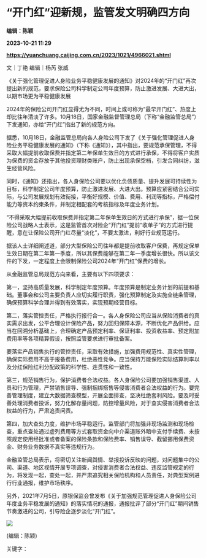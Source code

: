 # “开门红”迎新规，监管发文明确四方向
**编辑：陈颖**

**2023-10-21 11:29**

**https://yuanchuang.caijing.com.cn/2023/1021/4966021.shtml**

文｜丁艳 编辑｜杨芮 张威

《关于强化管理促进人身险业务平稳健康发展的通知》对2024年的“开门红”再次提出新的规范，要求保险公司科学制定公司年度预算，防止激进发展、大进大出，以期市场更为平稳健康发展

2024年的保险公司开门红显得尤为不同，时间上或可称为“最早开门红”、热度上却比往年清淡了许多。10月18日，国家金融监督管理总局（下称“金融监管总局”）下发通知，亦给“开门红”指出了新的规范方向。

据悉，10月18日，金融监管总局向各人身险公司下发了《关于强化管理促进人身险业务平稳健康发展的通知》（下称《通知》），其中指出，要规范承保管理，不得采取大幅提前收取保费并指定第二年保单生效日的方式进行承保，不得将客户实质为保费的资金存放于其他投资理财类账户，防止出现承保空档，引发合同纠纷，滋生经营风险。

同时，《通知》还指出，各人身保险公司要以优化负债质量、提升发展可持续性为目标，科学制定公司年度预算，防止激进发展、大进大出。预算应紧密结合公司实际，与公司发展规划有效衔接，平衡好规模、价值、费用、利润等指标，严格偿付能力等资本约束条件，并制定相配套的考核指标及年度业务计划。

“不得采取大幅提前收取保费并指定第二年保单生效日的方式进行承保”，据一位保险公司战略人士表示，这是监管首次对险企“开门红”提前“收单子”的方式进行提醒，意在让保险公司开门红尽量“淡化”，不要太激进，利好行业规范运行。

据该人士详细阐述道，部分大型保险公司往年都是提前收取客户保费，再规定保单生效日期在第二年第一季度，所以其保费能够在第二年一季度增长很快。所以该文件的下发，一定程度上会限制保险公司2024年“开门红”保费的增长。

从金融监管总局规范方向来看，主要有以下四项要求：

第一，坚持高质量发展，科学制定年度预算。年度预算是制定业务计划的前提和基础。董事会和公司主要负责人应切实履行职责，强化预算制定及实施全链条管理，确保预算科学合理并得到有效落实，实现预期经营目标。

第二，落实管控责任，严格执行报行合一。各人身保险公司应当从保险消费者的真实需求出发，公平合理设计保险产品，努力回归保障本源，不断优化产品供给。应当在回溯分析基础上，合理确定产品预定利率、保证利率、投资收益率、预定附加费用率等各项精算假设，按照监管要求进行审批备案。

要落实产品销售执行的管控责任，采取有效措施，加强费用规范性、真实性管理，确保实际费用不高于报备费用，杜绝恶性竞争。应当保持万能保险实际结算利率以及分红保险红利分配政策的科学性、连贯性和一致性。

第三，规范销售行为，保护消费者合法权益。各人身保险公司要加强销售渠道、人员和行为管理，严禁销售误导、强制捆绑搭售等侵害消费者合法权益的行为。要完善管理制度，建立大数据筛查模型，开展全面排查，坚决杜绝套利风险。要及时妥善处理消费者投诉，努力化解存量问题，防控增量风险，对于查实侵害消费者合法权益的行为，严肃追责问责。

第四，加大查处力度，维护市场平稳运行。监管部门将加强非现场监测和现场检查，重点查处通过虚列费用等方式套取资金向中介渠道账外暗中支付手续费、未按照规定使用经批准或者备案的保险条款和保险费率、销售误导、截留挪用保费资金、财务业务数据不真实等违规行为。

金融监管总局表示，将密切关注新闻舆情、举报投诉反映的问题，对问题集中的公司、渠道、地区视情开展专项调查，对侵害消费者合法权益、违反监管规定的行为，将发现一起，查处一起，并严肃追究相关保险机构和人员责任，对典型案例进行行业通报，维护市场秩序。

另外，2021年7月5日，原银保监会曾发布《关于加强规范管理促进人身保险公司年度业务平稳发展的通知》的落实情况的通报，通报批评了部分“开门红”期间销售节奏激进的公司，引导险企逐步淡化“开门红”。

![](https://tx1.cdn.caijing.com.cn/2014-03-27/114048455.jpg)

(编辑：陈颖)

关键字：